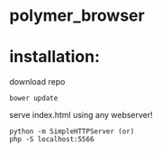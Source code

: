# polymer_browser

# installation:

download repo
```
bower update
```

serve index.html using any webserver! 
```
python -m SimpleHTTPServer (or)
php -S localhost:5566
```
